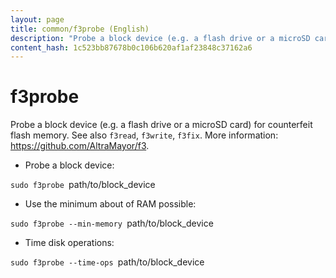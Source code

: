 ```yaml
---
layout: page
title: common/f3probe (English)
description: "Probe a block device (e.g. a flash drive or a microSD card) for counterfeit flash memory."
content_hash: 1c523bb87678b0c106b620af1af23848c37162a6
---
```

# f3probe

Probe a block device (e.g. a flash drive or a microSD card) for counterfeit flash memory.
See also `f3read`, `f3write`, `f3fix`.
More information: <https://github.com/AltraMayor/f3>.

- Probe a block device:

`sudo f3probe `<span class="tldr-var badge badge-pill bg-dark-lm bg-white-dm text-white-lm text-dark-dm font-weight-bold">path/to/block_device</span>

- Use the minimum about of RAM possible:

`sudo f3probe --min-memory `<span class="tldr-var badge badge-pill bg-dark-lm bg-white-dm text-white-lm text-dark-dm font-weight-bold">path/to/block_device</span>

- Time disk operations:

`sudo f3probe --time-ops `<span class="tldr-var badge badge-pill bg-dark-lm bg-white-dm text-white-lm text-dark-dm font-weight-bold">path/to/block_device</span>
